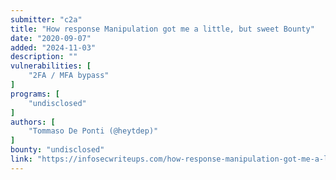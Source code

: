 ```yaml
---
submitter: "c2a"
title: "How response Manipulation got me a little, but sweet Bounty"
date: "2020-09-07"
added: "2024-11-03"
description: ""
vulnerabilities: [
    "2FA / MFA bypass"
]
programs: [
    "undisclosed"
]
authors: [
    "Tommaso De Ponti (@heytdep)"
]
bounty: "undisclosed"
link: "https://infosecwriteups.com/how-response-manipulation-got-me-a-little-but-sweet-bounty-38b515ca0910"
---
```




